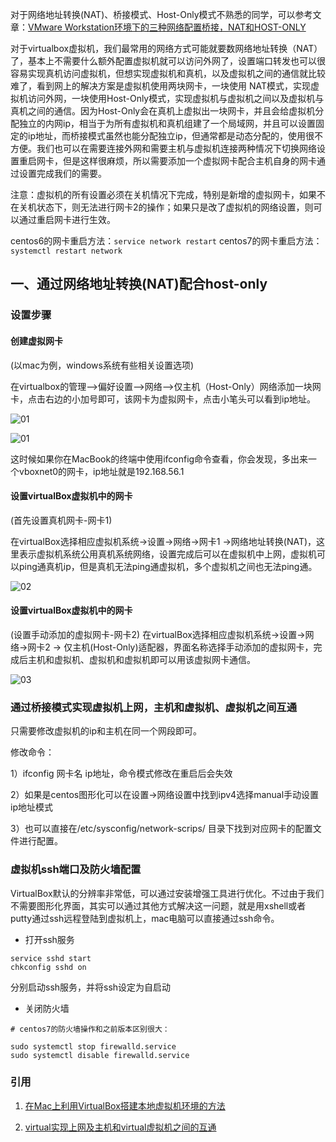 对于网络地址转换(NAT)、桥接模式、Host-Only模式不熟悉的同学，可以参考文章：[VMware Workstation环境下的三种网络配置桥接，NAT和HOST-ONLY](https://blog.csdn.net/xybelieve1990/article/details/53063774)

对于virtualbox虚拟机，我们最常用的网络方式可能就要数网络地址转换（NAT）了，基本上不需要什么额外配置虚拟机就可以访问外网了，设置端口转发也可以很容易实现真机访问虚拟机，但想实现虚拟机和真机，以及虚拟机之间的通信就比较难了，看到网上的解决方案是虚拟机使用两块网卡，一块使用 NAT模式，实现虚拟机访问外网，一块使用Host-Only模式，实现虚拟机与虚拟机之间以及虚拟机与真机之间的通信。因为Host-Only会在真机上虚拟出一块网卡，并且会给虚拟机分配独立的内网ip，相当于为所有虚拟机和真机组建了一个局域网，并且可以设置固定的ip地址，而桥接模式虽然也能分配独立ip，但通常都是动态分配的，使用很不方便。我们也可以在需要连接外网和需要主机与虚拟机连接两种情况下切换网络设置重启网卡，但是这样很麻烦，所以需要添加一个虚拟网卡配合主机自身的网卡通过设置完成我们的需要。

注意：虚拟机的所有设置必须在关机情况下完成，特别是新增的虚拟网卡，如果不在关机状态下，则无法进行网卡2的操作；如果只是改了虚拟机的网络设置，则可以通过重启网卡进行生效。

centos6的网卡重启方法：`service network restart`
centos7的网卡重启方法：`systemctl restart network`

## 一、通过网络地址转换(NAT)配合host-only
### 设置步骤

#### 创建虚拟网卡

(以mac为例，windows系统有些相关设置选项)

在virtualbox的管理-->偏好设置-->网络-->仅主机（Host-Only）网络添加一块网卡，点击右边的小加号即可，该网卡为虚拟网卡，点击小笔头可以看到ip地址。

![01](https://github.com/lizj3624/mynote/blob/master/Cloud-Native/mac-vbox/picture/mac-vx-04.jpg)

![01](https://github.com/lizj3624/mynote/blob/master/Cloud-Native/mac-vbox/picture/mac-vx-01.jpg)

这时候如果你在MacBook的终端中使用ifconfig命令查看，你会发现，多出来一个vboxnet0的网卡，ip地址就是192.168.56.1

#### 设置virtualBox虚拟机中的网卡

(首先设置真机网卡-网卡1)

在virtualBox选择相应虚拟机系统->设置->网络->网卡1 ->网络地址转换(NAT)，这里表示虚拟机系统公用真机系统网络，设置完成后可以在虚拟机中上网，虚拟机可以ping通真机ip，但是真机无法ping通虚拟机，多个虚拟机之间也无法ping通。

![02](https://github.com/lizj3624/mynote/blob/master/Cloud-Native/mac-vbox/picture/mac-vx-02.jpg)

#### 设置virtualBox虚拟机中的网卡

(设置手动添加的虚拟网卡-网卡2)
在virtualBox选择相应虚拟机系统->设置->网络->网卡2 -> 仅主机(Host-Only)适配器，界面名称选择手动添加的虚拟网卡，完成后主机和虚拟机、虚拟机和虚拟机即可以用该虚拟网卡通信。

![03](https://github.com/lizj3624/mynote/blob/master/Cloud-Native/mac-vbox/picture/mac-vx-03.jpg)

 

### 通过桥接模式实现虚拟机上网，主机和虚拟机、虚拟机之间互通
只需要修改虚拟机的ip和主机在同一个网段即可。

修改命令：

1）ifconfig 网卡名 ip地址，命令模式修改在重启后会失效

2）如果是centos图形化可以在设置->网络设置中找到ipv4选择manual手动设置ip地址模式

3）也可以直接在/etc/sysconfig/network-scrips/ 目录下找到对应网卡的配置文件进行配置。

### 虚拟机ssh端口及防火墙配置
VirtualBox默认的分辨率非常低，可以通过安装增强工具进行优化。不过由于我们不需要图形化界面，其实可以通过其他方式解决这一问题，就是用xshell或者putty通过ssh远程登陆到虚拟机上，mac电脑可以直接通过ssh命令。

* 打开ssh服务

```shell
service sshd start
chkconfig sshd on
```


分别启动ssh服务，并将ssh设定为自启动

* 关闭防火墙

```shell
# centos7的防火墙操作和之前版本区别很大：

sudo systemctl stop firewalld.service
sudo systemctl disable firewalld.service
```



### 引用

1. [在Mac上利用VirtualBox搭建本地虚拟机环境的方法](https://m.yisu.com/zixun/150751.html)

2. [virtual实现上网及主机和virtual虚拟机之间的互通](https://blog.csdn.net/xybelieve1990/article/details/86736961)